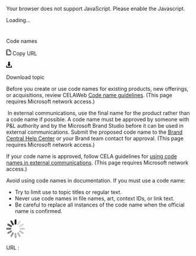 ﻿Your browser does not support JavaScript. Please enable the Javascript.

Loading...

# 

Code names

![Copy URL](media/code-names/Copy.png)
Copy URL

![Download](media/code-names/Download.png)

Download topic

Before you create or use code names for existing products, new offerings, or acquisitions, review CELAWeb [Code name guidelines](https://microsoft.sharepoint.com/sites/LCAWeb/Home/Copyrights-Trademarks-and-Patents/Trademarks/Code-Names). (This page requires Microsoft network access.) 

​
In external communications, use the final name for the product
rather than a code name if possible. A code name must be approved
by someone with P\&L authority and
by the Microsoft Brand Studio before it can be used in
external communications. Submit the proposed code name to the [Brand Central Help Center](https://microsoft.sharepoint.com/teams/BrandCentral/Helpcenter) or your Brand team contact for approval. (This page requires Microsoft network access.) 

If your code name is approved, follow CELA guidelines for [using code names in external communications](https://microsoft.sharepoint.com/sites/LCAWeb/Home/Copyrights-Trademarks-and-Patents/Trademarks/Code-Names). (This page requires Microsoft network access.) 

Avoid using code names in documentation. If you must use a code name:

  - Try to limit use to topic titles or regular text. 
  - Never use code names in file names, art, context IDs, or link text. 
  - Be careful to replace all instances of the code name when the official name is confirmed.

![In progress](media/code-names/activity-large.gif)

URL :
